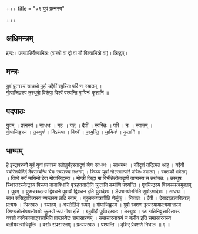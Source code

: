 +++
title = "०९ युवं प्रत्नस्य"

+++
## अधिमन्त्रम्
इन्द्रः। प्रजापतिर्वैश्वामित्रः (वाच्यो वा द्वौ वा तौ विश्वामित्रो वा)। त्रिष्टुप्।

## मन्त्रः
यु॒वं प्र॒त्नस्य॑ साधथो म॒हो यद्दैवी॑ स्व॒स्तिः परि॑ णः स्यातम् ।  
गो॒पाजि॑ह्वस्य त॒स्थुषो॒ विरू॑पा॒ विश्वे॑ पश्यन्ति मा॒यिनः॑ कृ॒तानि॑ ॥

## पदपाठः
यु॒वम् । प्र॒त्नस्य॑ । सा॒ध॒थः॒ । म॒हः । यत् । दैवी॑ । स्व॒स्तिः । परि॑ । नः॒ । स्या॒त॒म् ।  
गो॒पाजि॑ह्वस्य । त॒स्थुषः॑ । विऽरू॑पा । विश्वे॑ । प॒श्य॒न्ति॒ । मा॒यिनः॑ । कृ॒तानि॑ ॥

## भाष्यम्
हे इन्द्रावरुणौ युवं युवां प्रत्नस्य स्तोतुर्महस्तादृशं श्रेयः साधथः । साधयथः । कीदृशं तदित्यत आह । यद्दैवी स्वस्तिर्यदिदं देवसम्बन्धि श्रेयः स्वराज्य लक्षनम् । किञ्च युवां नोऽस्मान्परि परितः स्यातम् । रक्शकौ भवेतम् । विश्वे सर्वे मायिनो देवा गोपाजिह्वस्य । गोप्त्री जिह्वा मा बिभीतेत्येतादृशी वाग्यस्य स तथोक्तः । तस्थुषः स्थिरतरस्येन्द्रस्य विरूपा नानाविधानि वृत्रहननादीनि क्रुतानि कर्माणि पश्यन्ति । एवमिन्द्रस्य विश्वरूपत्वमुक्तम् । युवम् । युष्मच्छब्दस्य द्विवचने युवावौ द्विवचन इति युवादेशः । ङेप्रथमयोरमिति सुपोऽमादेशः । साधथः । साध संसिद्धावित्यस्य ण्यन्तस्य लटि रूपम् । बहुलमन्यत्रापीति णेर्लुक् । निघातः । दैवी । देवाद्यञञावित्यञ् प्रत्ययः । ञित्स्वरः । स्यातम् । अस्तेर्लिङे रूपम् । गोपाजिह्वस्य । गुपो रक्शण इत्यस्यायप्रत्ययान्तस्य क्विप्यतोलोपयलोपयोः क्रुतयो रूपं गोपा इति । बहुव्रीहौ पूर्वपदस्वरः । तस्थुषः । ष्ठा गतिनिव्रुत्तावित्यस्य क्वसौ वस्वेकाजाद्घसामिति प्राप्तस्येटः सम्प्रसारणम् । सम्प्रसारनाश्रयं च बलीय इति सम्प्रसारनस्य बलीयस्त्वान्निवृत्तिः । वसोः संप्रसारनम् । प्रत्ययस्वरः । पश्यन्ति । दृशिर् प्रेक्शणे निघातः ॥ ९ ॥